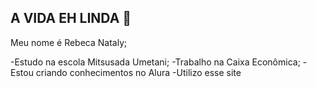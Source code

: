 ## A VIDA EH LINDA 💋

Meu nome é Rebeca Nataly;

-Estudo na escola Mitsusada Umetani;
-Trabalho na Caixa Econômica;
-Estou criando conhecimentos no Alura
-Utilizo esse site 





